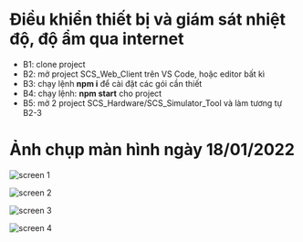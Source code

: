 # Điều khiển thiết bị và giám sát nhiệt độ, độ ẩm qua internet

- B1: clone project
- B2: mở project SCS_Web_Client trên VS Code, hoặc editor bất kì
- B3: chạy lệnh **npm i** để cài đặt các gói cần thiết
- B4: chạy lệnh: **npm start** cho project
- B5: mở 2 project SCS_Hardware/SCS_Simulator_Tool và làm tương tự B2-3

# Ảnh chụp màn hình ngày 18/01/2022

![screen 1]('https://github.com/HungNguyen81/Devices-Control-IOT/blob/main/img/scs0.jpeg?raw=true')

![screen 2]('https://github.com/HungNguyen81/Devices-Control-IOT/blob/main/img/scs1.jpeg?raw=true')

![screen 3]('https://github.com/HungNguyen81/Devices-Control-IOT/blob/main/img/scs2.jpeg?raw=true')

![screen 4]('https://github.com/HungNguyen81/Devices-Control-IOT/blob/main/img/scs3.jpeg?raw=true')
